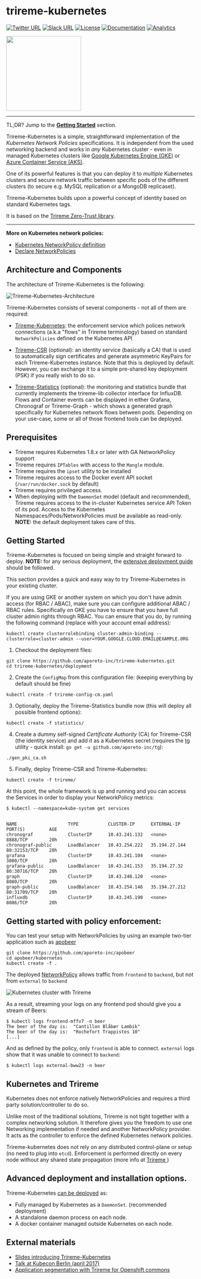 # trireme-kubernetes


[![Twitter URL](https://img.shields.io/badge/twitter-follow-blue.svg)](https://twitter.com/aporeto_trireme) [![Slack URL](https://img.shields.io/badge/slack-join-green.svg)](https://triremehq.slack.com/messages/general/) [![License](https://img.shields.io/badge/license-Apache--2.0-blue.svg)](https://www.apache.org/licenses/LICENSE-2.0) [![Documentation](https://img.shields.io/badge/docs-godoc-blue.svg)](https://godoc.org/github.com/aporeto-inc/trireme)
[![Analytics](https://ga-beacon.appspot.com/UA-90327502-1/welcome-page)](https://github.com/igrigorik/ga-beacon)

<img src="docs/trireme.png" width="200">

----

TL;DR? Jump to the **[Getting Started](#getting-started)** section.

Trireme-Kubernetes is a simple, straightforward implementation of the _Kubernetes Network Policies_ specifications. It is independent from the used networking backend and works in _any_ Kubernetes cluster - even in managed Kubernetes clusters like [Google Kubernetes Engine (GKE)](https://cloud.google.com/kubernetes-engine/docs/) or [Azure Container Service (AKS)](https://docs.microsoft.com/en-us/azure/aks/).

One of its powerful features is that you can deploy it to _multiple_ Kubernetes clusters and secure network traffic between specific pods of the different clusters (to secure e.g. MySQL replication or a MongoDB replicaset).

Trireme-Kubernetes builds upon a powerful concept of identity based on standard Kubernetes tags.

It is based on the [Trireme Zero-Trust library](https://go.aporeto.io/trireme-lib).

----
**More on Kubernetes network policies:**

* [Kubernetes NetworkPolicy definition](https://kubernetes.io/docs/concepts/services-networking/network-policies/)
* [Declare NetworkPolicies](https://kubernetes.io/docs/tasks/administer-cluster/declare-network-policy/)


## Architecture and Components

The architecture of Trireme-Kubernetes is the following:

![Trireme-Kubernetes-Architecture](docs/trireme-kubernetes-architecture.png)

Trireme-Kubernetes consists of several components - not all of them are required:

* [Trireme-Kubernetes](https://github.com/aporeto-inc/trireme-kubernetes): the enforcement service which polices network connections (a.k.a "flows" in Trireme terminology) based on standard `NetworkPolicies` defined on the Kubernetes API

* [Trireme-CSR](https://github.com/aporeto-inc/trireme-csr) (optional): an identity service (basically a CA) that is used to automatically sign certificates and generate asymmetric KeyPairs for each Trireme-Kubernetes instance. Note that this is deployed by default. However, you can exchange it to a simple pre-shared key deployment (PSK) if you really wish to do so.

* [Trireme-Statistics](https://github.com/aporeto-inc/trireme-statistics) (optional): the monitoring and statistics bundle that currently implements the trireme-lib collector interface for InfluxDB. Flows and Container events can be displayed in either Grafana, Chronograf or Trireme-Graph - which shows a generated graph specifically for Kubernetes network flows between pods. Depending on your use-case, some or all of those frontend tools can be deployed.


## Prerequisites

* Trireme requires Kubernetes 1.8.x or later with GA NetworkPolicy support
* Trireme requires `IPTables` with access to the `Mangle` module.
* Trireme requires the `ipset` utility to be installed
* Trireme requires access to the Docker event API socket (`/var/run/docker.sock` by default)
* Trireme requires privileged access.
* When deploying with the `DaemonSet` model (default and recommended), Trireme requires access to the in-cluster Kubernetes service API Token of its pod. Access to the Kubernetes Namespaces/Pods/NetworkPolicies must be available as read-only. **NOTE:** the default deployment takes care of this.


## Getting Started

Trireme-Kubernetes is focused on being simple and straight forward to deploy.
**NOTE:** for any serious deployment, the [extensive deployment guide](deployment/README.md) should be followed.

This section provides a quick and easy way to try Trireme-Kubernetes in your existing cluster.

If you are using GKE or another system on which you don't have admin access (for RBAC / ABAC), make sure you can configure additional ABAC / RBAC rules.
Specifically on GKE you have to ensure that you have full cluster admin rights through RBAC. You can ensure that you do, by running the following command (replace with your account email address):

```
kubectl create clusterrolebinding cluster-admin-binding --clusterrole=cluster-admin --user=YOUR.GOOGLE.CLOUD.EMAIL@EXAMPLE.ORG
```

1) Checkout the deployment files:
```
git clone https://github.com/aporeto-inc/trireme-kubernetes.git
cd trireme-kubernetes/deployment
```

2) Create the `ConfigMap` from this configuration file: (keeping everything by default should be fine)
```
kubectl create -f trireme-config-cm.yaml
```

3) Optionally, deploy the Trireme-Statistics bundle now (this will deploy all possible frontend options):
```
kubectl create -f statistics/
```

4) Create a dummy self-signed _Certificate Authority_ (CA) for Trireme-CSR (the identity service) and add it as a Kubernetes secret (requires the [tg](https://github.com/aporeto-inc/tg) utility - quick install: `go get -u github.com/aporeto-inc/tg`):
```
./gen_pki_ca.sh
```

5) Finally, deploy Trireme-CSR and Trireme-Kubernetes:
```
kubectl create -f trireme/
```

At this point, the whole framework is up and running and you can access the Services in order to display your NetworkPolicy metrics:

```
$ kubectl --namespace=kube-system get services


NAME                   TYPE           CLUSTER-IP      EXTERNAL-IP     PORT(S)         AGE
chronograf             ClusterIP      10.43.241.132   <none>          8888/TCP        20h
chronograf-public      LoadBalancer   10.43.254.222   35.194.27.144   80:32153/TCP    20h
grafana                ClusterIP      10.43.241.104   <none>          3000/TCP        20h
grafana-public         LoadBalancer   10.43.241.153   35.194.27.32    80:30716/TCP    20h
graph                  ClusterIP      10.43.248.120   <none>          8080/TCP        20h
graph-public           LoadBalancer   10.43.254.146   35.194.27.212   80:31709/TCP    20h
influxdb               ClusterIP      10.43.245.190   <none>          8086/TCP        20h
```

## Getting started with policy enforcement:

You can test your setup with NetworkPolicies by using an example two-tier application such as [apobeer](https://github.com/aporeto-inc/apobeer)
```
git clone https://github.com/aporeto-inc/apobeer
cd apobeer/kubernetes
kubectl create -f .
```

The deployed [NetworkPolicy](https://github.com/aporeto-inc/apobeer/blob/master/kubernetes/policy.yaml) allows traffic from `frontend` to `backend`, but not from `external` to `backend`


![Kubernetes cluster with Trireme](docs/apobeer.png)

As a result, streaming your logs on any frontend pod should give you a stream of Beers:

```
$ kubectl logs frontend-mffv7 -n beer
The beer of the day is:  "Cantillon Blåbær Lambik"
The beer of the day is:  "Rochefort Trappistes 10"
[...]
```

And as defined by the policy, only `frontend` is able to connect. `external` logs show that it was unable to connect to `backend`:

```
$ kubectl logs external-bww23 -n beer
```

## Kubernetes and Trireme

Kubernetes does not enforce natively NetworkPolicies and requires a third party solution/controller to do so.

Unlike most of the traditional solutions, Trireme is not tight together with a complex networking solution. It therefore gives you the freedom to use one Networking implementation if needed and another NetworkPolicy provider. It acts as the controller to enforce the defined Kubernetes network policies.

Trireme-kubernetes does not rely on any distributed control-plane or setup (no need to plug into `etcd`). Enforcement is performed directly on every node without any shared state propagation (more info at  [Trireme ](https://go.aporeto.io/trireme-lib))


## Advanced deployment and installation options.

Trireme-Kubernetes [can be deployed](https://github.com/aporeto-inc/trireme-kubernetes/tree/master/deployment) as:

* Fully managed by Kubernetes as a `DaemonSet`. (recommended deployment)
* A standalone daemon process on each node.
* A docker container managed outside Kubernetes on each node.


## External materials

* [Slides introducing Trireme-Kubernetes](https://github.com/bvandewalle/kubecon-zerotrust/blob/master/KubeCon%20-%20ZeroTrust.pdf)
* [Talk at Kubecon Berlin (april 2017)](https://www.youtube.com/watch?v=wm7rj2zhXM0&list=PL83F1zbzRHa8gDtbI5zoPpol9bTEIw3Xh)
* [Application segmentation with Trireme for Openshift commons](https://www.youtube.com/watch?v=EjAib6MrW60)
